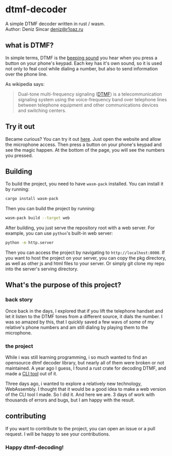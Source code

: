 # dtmf-decoder

A simple DTMF decoder written in rust / wasm.  
Author: Deniz Sincar <deniz@r1oaz.ru>

## what is DTMF?

In simple terms, DTMF is the [beeping sound](https://www.youtube.com/watch?v=qOWwpkZ_RXw) you hear when you press a button on your phone's keypad. Each key has it's own sound, so it is used not only to feal cool while dialing a number, but also to send information over the phone line.

As wikipedia says:
> Dual-tone multi-frequency signaling ([DTMF](https://en.wikipedia.org/wiki/DTMF)) is a telecommunication signaling system using the voice-frequency band over telephone lines between telephone equipment and other communications devices and switching centers.

## Try it out

Became curious? You can try it out [here](https://deniz.r1oaz.ru/dtmf/).
Just open the website and allow the microphone access. Then press a button on your phone's keypad and see the magic happen. At the bottom of the page, you will see the numbers you pressed.

## Building

To build the project, you need to have `wasm-pack` installed. You can install it by running:

```bash
cargo install wasm-pack
```

Then you can build the project by running:

```bash
wasm-pack build --target web
```
After building, you just serve the repository root with a web server. For example, you can use `python`'s built-in web server:

```bash
python -m http.server
```

Then you can access the project by navigating to `http://localhost:8000`.
If you want to host the project on your server, you can copy the pkg directory, as well as other js and html files to your server. Or simply git clone my repo into the server's serving directory.

## What's the purpose of this project?

### back story

Once back in the days, I explored that if you lift the telephone handset and let it listen to the DTMF tones from a different source, it dials the number. I was so amazed by this, that I quickly saved a few wavs of some of my relative's phone numbers and am still dialing by playing them to the microphone.

### the project

While i was still learning programming, i so much wanted to find an opensource dtmf decoder library, but nearly all of them were broken or not maintained. A year ago I guess, I found a rust crate for decoding DTMF, and made a [CLI tool](https://github.com/denizsincar29/dtmf_rust) out of it.

Three days ago, i wanted to explore a relatively new technology, WebAssembly. I thought that it would be a good idea to make a web version of the CLI tool I made. So I did it. And here we are. 3 days of work with thousands of errors and bugs, but I am happy with the result.

## contributing

If you want to contribute to the project, you can open an issue or a pull request. I will be happy to see your contributions.

### Happy dtmf-decoding!
